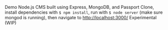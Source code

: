 Demo Node.js CMS built using Express, MongoDB, and Passport
Clone, install dependencies with `$ npm install`, run with `$ node server` (make sure mongod is running), then navigate to [http://localhost:3000/](http://127.0.0.1:3000/)
Experimental (WIP)
